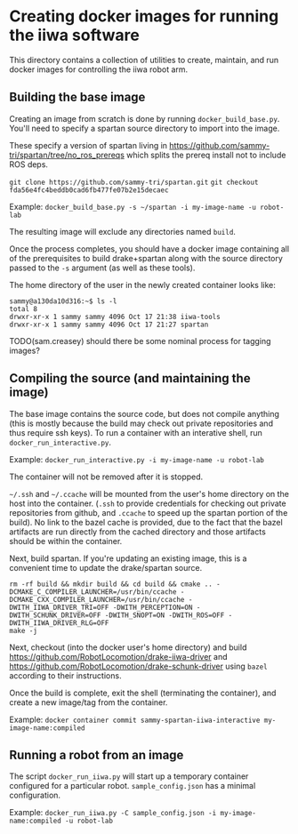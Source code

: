 # Creating docker images for running the iiwa software

This directory contains a collection of utilities to create, maintain,
and run docker images for controlling the iiwa robot arm.

## Building the base image

Creating an image from scratch is done by running
`docker_build_base.py`.  You'll need to specify a spartan source
directory to import into the image.

These specify a version of spartan living in
https://github.com/sammy-tri/spartan/tree/no_ros_prereqs which
splits the prereq install not to include ROS deps.

`git clone https://github.com/sammy-tri/spartan.git`
`git checkout fda56e4fc4beddb0cad6fb477fe07b2e15decaec`

Example: `docker_build_base.py -s ~/spartan -i my-image-name -u robot-lab`

The resulting image will exclude any directories named `build`.

Once the process completes, you should have a docker image containing
all of the prerequisites to build drake+spartan along with the source
directory passed to the `-s` argument (as well as these tools).

The home directory of the user in the newly created container looks
like:

    sammy@a130da10d316:~$ ls -l
    total 8
    drwxr-xr-x 1 sammy sammy 4096 Oct 17 21:38 iiwa-tools
    drwxr-xr-x 1 sammy sammy 4096 Oct 17 21:27 spartan


TODO(sam.creasey) should there be some nominal process for tagging images?

## Compiling the source (and maintaining the image)

The base image contains the source code, but does not compile anything
(this is mostly because the build may check out private repositories
and thus require ssh keys).  To run a container with an interative
shell, run `docker_run_interactive.py`.

Example: `docker_run_interactive.py -i my-image-name -u robot-lab`

The container will not be removed after it is stopped.

`~/.ssh` and `~/.ccache` will be mounted from the user's home
directory on the host into the container.  (`.ssh` to provide
credentials for checking out private repositories from github, and
`.ccache` to speed up the spartan portion of the build).  No link to
the bazel cache is provided, due to the fact that the bazel artifacts
are run directly from the cached directory and those artifacts should
be within the container.

Next, build spartan.  If you're updating an existing image, this is a
convenient time to update the drake/spartan source.

    rm -rf build && mkdir build && cd build && cmake .. -DCMAKE_C_COMPILER_LAUNCHER=/usr/bin/ccache -DCMAKE_CXX_COMPILER_LAUNCHER=/usr/bin/ccache -DWITH_IIWA_DRIVER_TRI=OFF -DWITH_PERCEPTION=ON -DWITH_SCHUNK_DRIVER=OFF -DWITH_SNOPT=ON -DWITH_ROS=OFF -DWITH_IIWA_DRIVER_RLG=OFF
    make -j

Next, checkout (into the docker user's home directory) and build
https://github.com/RobotLocomotion/drake-iiwa-driver and
https://github.com/RobotLocomotion/drake-schunk-driver using `bazel`
according to their instructions.

Once the build is complete, exit the shell (terminating the
container), and create a new image/tag from the container.

Example: `docker container commit sammy-spartan-iiwa-interactive my-image-name:compiled`

## Running a robot from an image

The script `docker_run_iiwa.py` will start up a temporary container
configured for a particular robot.  `sample_config.json` has a minimal
configuration.

Example: `docker_run_iiwa.py -C sample_config.json -i my-image-name:compiled -u robot-lab`
